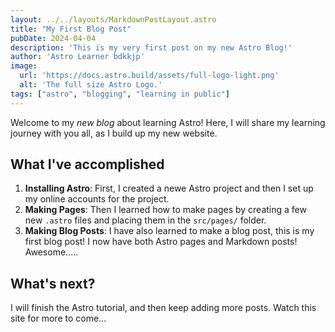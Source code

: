 ```yaml
---
layout: ../../layouts/MarkdownPostLayout.astro
title: "My First Blog Post"
pubDate: 2024-04-04
description: 'This is my very first post on my new Astro Blog!'
author: 'Astro Learner bdkkjp'
image:
  url: 'https://docs.astro.build/assets/full-logo-light.png'
  alt: 'The full size Astro Logo.'
tags: ["astro", "blogging", "learning in public"]
---
```

Welcome to my _new blog_ about learning Astro! Here, I will share my learning journey with you all, as I build up my new website.

## What I've accomplished

1. **Installing Astro**: First, I created a newe Astro project and then I set up my online accounts for the project.
2. **Making Pages**: Then I learned how to make pages by creating a few new `.astro` files and placing them in the `src/pages/` folder.
3. **Making Blog Posts**: I have also learned to make a blog post, this is my first blog post! I now have both Astro pages and Markdown posts! Awesome.....

## What's next?

I will finish the Astro tutorial, and then keep adding more posts. Watch this site for more to come...

